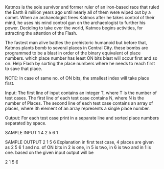 Katmos is the sole survivor and former ruler of an iron-based race that ruled the Earth 8 million years ago until nearly all of them were wiped out by a comet. When an archaeologist frees Katmos after he takes control of their mind, he uses his mind control gun on the archaeologist to further his power. Deciding to take over the world, Katmos begins activities, for attracting the attention of the Flash.

The fastest man alive battles the prehistoric humanoid but before that,  Katmos plants bomb to several places in Central City. these bombs are programmed to be a blast in order of the binary equivalent of place numbers. which place number has least ON bits blast will occur first and so on. Help Flash by sorting the place numbers where he needs to reach first to save that place.

NOTE: In case of same no. of ON bits, the smallest index will take place first.

Input:
The first line of input contains an integer T, where T is the number of test cases.
The first line of each test case contains N, where N is the number of Places.
The second line of each test case contains an array of places, where ith element of an array represents a single place number.

Output:
For each test case print in a separate line and sorted place numbers separated by space.

SAMPLE INPUT 
1
4
2 5 6 1

SAMPLE OUTPUT 
2 1 5 6
Explanation
in first test case, 4 places are given as 2 5 6 1 and no. of ON bits in 2 is one, in 5 is two, in 6 is two and in 1 is one. based on the given input output will be

2 1 5 6